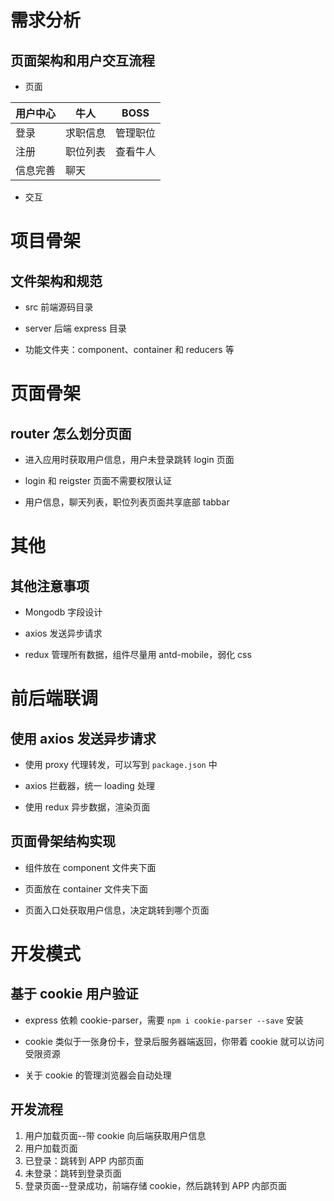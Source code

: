 # 需求分析

## 页面架构和用户交互流程

- 页面

| 用户中心 | 牛人 | BOSS |
| - | - | - |
| 登录 | 求职信息 | 管理职位 |
| 注册 | 职位列表 | 查看牛人 |
| 信息完善 | 聊天 |

- 交互

# 项目骨架

## 文件架构和规范

- src 前端源码目录

- server 后端 express 目录

- 功能文件夹：component、container 和 reducers 等

# 页面骨架

## router 怎么划分页面

- 进入应用时获取用户信息，用户未登录跳转 login 页面

- login 和 reigster 页面不需要权限认证

- 用户信息，聊天列表，职位列表页面共享底部 tabbar

# 其他

## 其他注意事项

- Mongodb 字段设计

- axios 发送异步请求

- redux 管理所有数据，组件尽量用 antd-mobile，弱化 css

# 前后端联调

## 使用 axios 发送异步请求

- 使用 proxy 代理转发，可以写到 `package.json` 中

- axios 拦截器，统一 loading 处理

- 使用 redux 异步数据，渲染页面

## 页面骨架结构实现

- 组件放在 component 文件夹下面

- 页面放在 container 文件夹下面

- 页面入口处获取用户信息，决定跳转到哪个页面

# 开发模式

## 基于 cookie 用户验证

- express 依赖 cookie-parser，需要 `npm i cookie-parser --save` 安装

- cookie 类似于一张身份卡，登录后服务器端返回，你带着 cookie 就可以访问受限资源

- 关于 cookie 的管理浏览器会自动处理

## 开发流程

1. 用户加载页面--带 cookie 向后端获取用户信息
2. 用户加载页面
  1. 已登录：跳转到 APP 内部页面
  2. 未登录：跳转到登录页面
3. 登录页面--登录成功，前端存储 cookie，然后跳转到 APP 内部页面